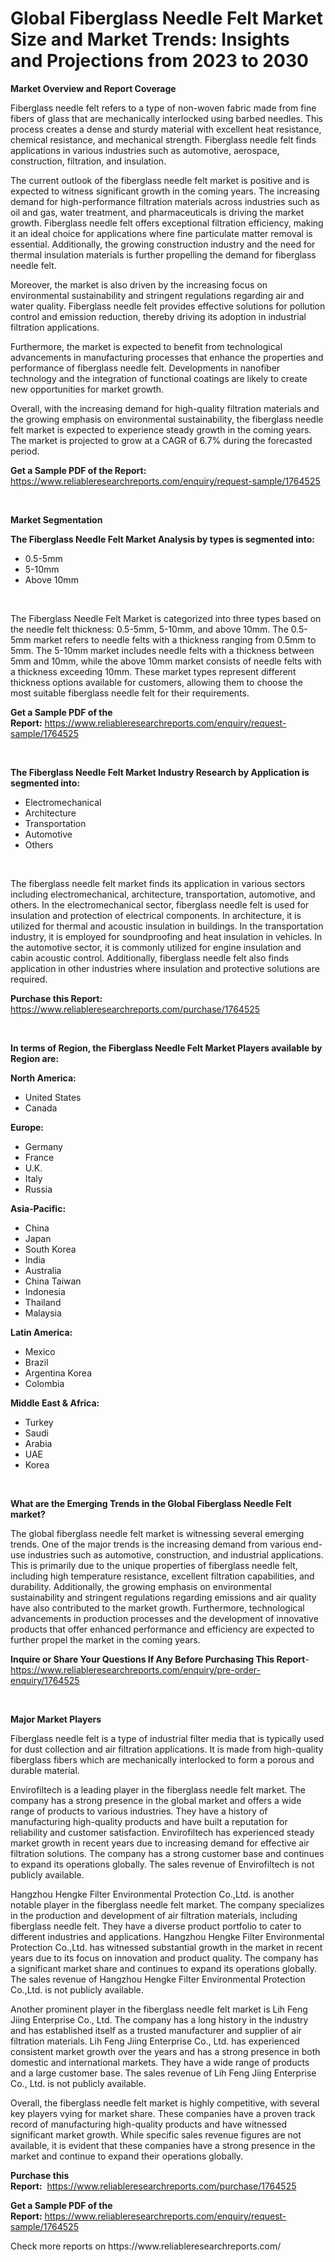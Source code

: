 <p><h1>Global Fiberglass Needle Felt Market Size and Market Trends: Insights and Projections from 2023 to 2030</h1></p><p><strong>Market Overview and Report Coverage</strong></p>
<p><p>Fiberglass needle felt refers to a type of non-woven fabric made from fine fibers of glass that are mechanically interlocked using barbed needles. This process creates a dense and sturdy material with excellent heat resistance, chemical resistance, and mechanical strength. Fiberglass needle felt finds applications in various industries such as automotive, aerospace, construction, filtration, and insulation.</p><p>The current outlook of the fiberglass needle felt market is positive and is expected to witness significant growth in the coming years. The increasing demand for high-performance filtration materials across industries such as oil and gas, water treatment, and pharmaceuticals is driving the market growth. Fiberglass needle felt offers exceptional filtration efficiency, making it an ideal choice for applications where fine particulate matter removal is essential. Additionally, the growing construction industry and the need for thermal insulation materials is further propelling the demand for fiberglass needle felt.</p><p>Moreover, the market is also driven by the increasing focus on environmental sustainability and stringent regulations regarding air and water quality. Fiberglass needle felt provides effective solutions for pollution control and emission reduction, thereby driving its adoption in industrial filtration applications.</p><p>Furthermore, the market is expected to benefit from technological advancements in manufacturing processes that enhance the properties and performance of fiberglass needle felt. Developments in nanofiber technology and the integration of functional coatings are likely to create new opportunities for market growth.</p><p>Overall, with the increasing demand for high-quality filtration materials and the growing emphasis on environmental sustainability, the fiberglass needle felt market is expected to experience steady growth in the coming years. The market is projected to grow at a CAGR of 6.7% during the forecasted period.</p></p>
<p><strong>Get a Sample PDF of the Report:</strong> <a href="https://www.reliableresearchreports.com/enquiry/request-sample/1764525">https://www.reliableresearchreports.com/enquiry/request-sample/1764525</a></p>
<p>&nbsp;</p>
<p><strong>Market Segmentation</strong></p>
<p><strong>The Fiberglass Needle Felt Market Analysis by types is segmented into:</strong></p>
<p><ul><li>0.5-5mm</li><li>5-10mm</li><li>Above 10mm</li></ul></p>
<p>&nbsp;</p>
<p><p>The Fiberglass Needle Felt Market is categorized into three types based on the needle felt thickness: 0.5-5mm, 5-10mm, and above 10mm. The 0.5-5mm market refers to needle felts with a thickness ranging from 0.5mm to 5mm. The 5-10mm market includes needle felts with a thickness between 5mm and 10mm, while the above 10mm market consists of needle felts with a thickness exceeding 10mm. These market types represent different thickness options available for customers, allowing them to choose the most suitable fiberglass needle felt for their requirements.</p></p>
<p><strong>Get a Sample PDF of the Report:</strong>&nbsp;<a href="https://www.reliableresearchreports.com/enquiry/request-sample/1764525">https://www.reliableresearchreports.com/enquiry/request-sample/1764525</a></p>
<p>&nbsp;</p>
<p><strong>The Fiberglass Needle Felt Market Industry Research by Application is segmented into:</strong></p>
<p><ul><li>Electromechanical</li><li>Architecture</li><li>Transportation</li><li>Automotive</li><li>Others</li></ul></p>
<p>&nbsp;</p>
<p><p>The fiberglass needle felt market finds its application in various sectors including electromechanical, architecture, transportation, automotive, and others. In the electromechanical sector, fiberglass needle felt is used for insulation and protection of electrical components. In architecture, it is utilized for thermal and acoustic insulation in buildings. In the transportation industry, it is employed for soundproofing and heat insulation in vehicles. In the automotive sector, it is commonly utilized for engine insulation and cabin acoustic control. Additionally, fiberglass needle felt also finds application in other industries where insulation and protective solutions are required.</p></p>
<p><strong>Purchase this Report:</strong>&nbsp; <a href="https://www.reliableresearchreports.com/purchase/1764525">https://www.reliableresearchreports.com/purchase/1764525</a></p>
<p>&nbsp;</p>
<p><strong>In terms of Region, the Fiberglass Needle Felt Market Players available by Region are:</strong></p>
<p>
    <p> <strong> North America: </strong>
        <ul>
            <li>United States</li>
            <li>Canada</li>
        </ul>
        </p> 
    <p> <strong> Europe: </strong>
        <ul>
            <li>Germany</li>
            <li>France</li>
            <li>U.K.</li>
            <li>Italy</li>
            <li>Russia</li>
        </ul>
        </p> 
    <p> <strong> Asia-Pacific: </strong>
        <ul>
            <li>China</li>
            <li>Japan</li>
            <li>South Korea</li>
            <li>India</li>
            <li>Australia</li>
            <li>China Taiwan</li>
            <li>Indonesia</li>
            <li>Thailand</li>
            <li>Malaysia</li>
        </ul>
        </p> 
    <p> <strong> Latin America: </strong>
        <ul>
            <li>Mexico</li>
            <li>Brazil</li>
            <li>Argentina Korea</li>
            <li>Colombia</li>
        </ul>
        </p> 
    <p> <strong> Middle East & Africa: </strong>
        <ul>
            <li>Turkey</li>
            <li>Saudi</li>
            <li>Arabia</li>
            <li>UAE</li>
            <li>Korea</li>
        </ul>
    </p>
    </p>
<p>&nbsp;</p>
<p><strong>What are the Emerging Trends in the Global Fiberglass Needle Felt market?</strong></p>
<p><p>The global fiberglass needle felt market is witnessing several emerging trends. One of the major trends is the increasing demand from various end-use industries such as automotive, construction, and industrial applications. This is primarily due to the unique properties of fiberglass needle felt, including high temperature resistance, excellent filtration capabilities, and durability. Additionally, the growing emphasis on environmental sustainability and stringent regulations regarding emissions and air quality have also contributed to the market growth. Furthermore, technological advancements in production processes and the development of innovative products that offer enhanced performance and efficiency are expected to further propel the market in the coming years.</p></p>
<p><strong>Inquire or Share Your Questions If Any Before Purchasing This Report</strong>- <a href="https://www.reliableresearchreports.com/enquiry/pre-order-enquiry/1764525">https://www.reliableresearchreports.com/enquiry/pre-order-enquiry/1764525</a></p>
<p>&nbsp;</p>
<p><strong>Major Market Players</strong></p>
<p><p>Fiberglass needle felt is a type of industrial filter media that is typically used for dust collection and air filtration applications. It is made from high-quality fiberglass fibers which are mechanically interlocked to form a porous and durable material.</p><p>Envirofiltech is a leading player in the fiberglass needle felt market. The company has a strong presence in the global market and offers a wide range of products to various industries. They have a history of manufacturing high-quality products and have built a reputation for reliability and customer satisfaction. Envirofiltech has experienced steady market growth in recent years due to increasing demand for effective air filtration solutions. The company has a strong customer base and continues to expand its operations globally. The sales revenue of Envirofiltech is not publicly available.</p><p>Hangzhou Hengke Filter Environmental Protection Co.,Ltd. is another notable player in the fiberglass needle felt market. The company specializes in the production and development of air filtration materials, including fiberglass needle felt. They have a diverse product portfolio to cater to different industries and applications. Hangzhou Hengke Filter Environmental Protection Co.,Ltd. has witnessed substantial growth in the market in recent years due to its focus on innovation and product quality. The company has a significant market share and continues to expand its operations globally. The sales revenue of Hangzhou Hengke Filter Environmental Protection Co.,Ltd. is not publicly available.</p><p>Another prominent player in the fiberglass needle felt market is Lih Feng Jiing Enterprise Co., Ltd. The company has a long history in the industry and has established itself as a trusted manufacturer and supplier of air filtration materials. Lih Feng Jiing Enterprise Co., Ltd. has experienced consistent market growth over the years and has a strong presence in both domestic and international markets. They have a wide range of products and a large customer base. The sales revenue of Lih Feng Jiing Enterprise Co., Ltd. is not publicly available.</p><p>Overall, the fiberglass needle felt market is highly competitive, with several key players vying for market share. These companies have a proven track record of manufacturing high-quality products and have witnessed significant market growth. While specific sales revenue figures are not available, it is evident that these companies have a strong presence in the market and continue to expand their operations globally.</p></p>
<p><strong>Purchase this Report:</strong>&nbsp;&nbsp;<a href="https://www.reliableresearchreports.com/purchase/1764525">https://www.reliableresearchreports.com/purchase/1764525</a></p>
<p></p>
<p><strong>Get a Sample PDF of the Report:</strong>&nbsp;<a href="https://www.reliableresearchreports.com/enquiry/request-sample/1764525">https://www.reliableresearchreports.com/enquiry/request-sample/1764525</a></p>
<p>Check more reports on https://www.reliableresearchreports.com/</p>